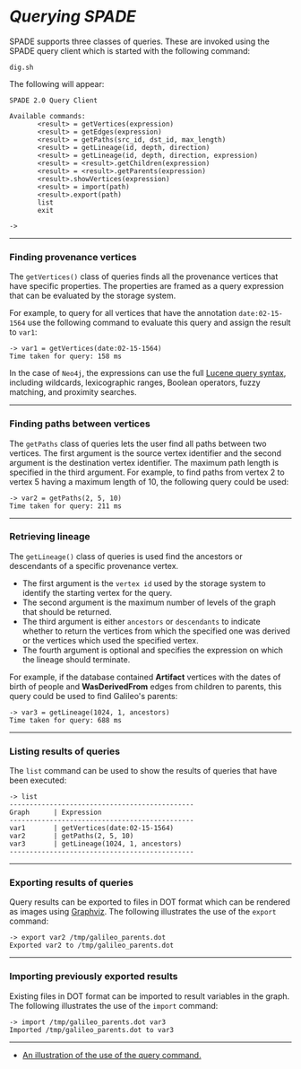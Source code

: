 # _Querying SPADE_ #

SPADE supports three classes of queries. These are invoked using the SPADE query client which is started with the following command:

```
dig.sh
```

The following will appear:

```
SPADE 2.0 Query Client

Available commands:
       <result> = getVertices(expression)
       <result> = getEdges(expression)
       <result> = getPaths(src_id, dst_id, max_length)
       <result> = getLineage(id, depth, direction)
       <result> = getLineage(id, depth, direction, expression)
       <result> = <result>.getChildren(expression)
       <result> = <result>.getParents(expression)
       <result>.showVertices(expression)
       <result> = import(path)
       <result>.export(path)
       list
       exit

->
```

---


### Finding provenance vertices ###

The `getVertices()` class of queries finds all the provenance vertices that have specific properties. The properties are framed as a query expression that can be evaluated by the storage system.

For example, to query for all vertices that have the annotation `date:02-15-1564` use the following command to evaluate this query and assign the result to `var1`:

```
-> var1 = getVertices(date:02-15-1564)
Time taken for query: 158 ms
```

In the case of `Neo4j`, the expressions can use the full [Lucene query syntax](http://lucene.apache.org/core/old_versioned_docs/versions/3_5_0/queryparsersyntax.html), including wildcards, lexicographic ranges, Boolean operators, fuzzy matching, and proximity searches.


---


### Finding paths between vertices ###

The `getPaths` class of queries lets the user find all paths between two vertices. The first argument is the source vertex identifier and the second argument is the destination vertex identifier. The maximum path length is specified in the third argument. For example, to find paths from vertex 2 to vertex 5 having a maximum length of 10, the following query could be used:

```
-> var2 = getPaths(2, 5, 10)
Time taken for query: 211 ms
```


---


### Retrieving lineage ###

The `getLineage()` class of queries is used find the ancestors or descendants of a specific provenance vertex.

  * The first argument is the `vertex id` used by the storage system to identify the starting vertex for the query.
  * The second argument is the maximum number of levels of the graph that should be returned.
  * The third argument is either `ancestors` or `descendants` to indicate whether to return the vertices from which the specified one was derived or the vertices which used the specified vertex.
  * The fourth argument is optional and specifies the expression on which the lineage should terminate.

For example, if the database contained **Artifact** vertices with the dates of birth of people and **WasDerivedFrom** edges from children to parents, this query could be used to find Galileo's parents:

```
-> var3 = getLineage(1024, 1, ancestors)
Time taken for query: 688 ms
```


---


### Listing results of queries ###

The `list` command can be used to show the results of queries that have been executed:

```
-> list
----------------------------------------------
Graph      | Expression
----------------------------------------------
var1       | getVertices(date:02-15-1564)
var2       | getPaths(2, 5, 10)
var3       | getLineage(1024, 1, ancestors)
----------------------------------------------
```


---


### Exporting results of queries ###

Query results can be exported to files in DOT format which can be rendered as images using [Graphviz](http://www.graphviz.org/). The following illustrates the use of the `export` command:

```
-> export var2 /tmp/galileo_parents.dot
Exported var2 to /tmp/galileo_parents.dot
```


---


### Importing previously exported results ###

Existing files in DOT format can be imported to result variables in the graph. The following illustrates the use of the `import` command:

```
-> import /tmp/galileo_parents.dot var3
Imported /tmp/galileo_parents.dot to var3
```


---


  * [An illustration of the use of the query command.](QueryExample.md)